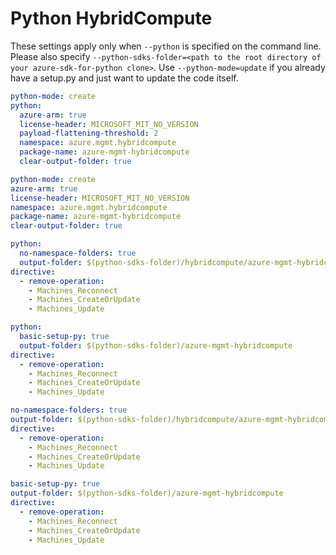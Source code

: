 # Python HybridCompute

These settings apply only when `--python` is specified on the command line.
Please also specify `--python-sdks-folder=<path to the root directory of your azure-sdk-for-python clone>`.
Use `--python-mode=update` if you already have a setup.py and just want to update the code itself.

``` yaml $(python) && !$(track2)
python-mode: create
python:
  azure-arm: true
  license-header: MICROSOFT_MIT_NO_VERSION
  payload-flattening-threshold: 2
  namespace: azure.mgmt.hybridcompute
  package-name: azure-mgmt-hybridcompute
  clear-output-folder: true
```
``` yaml $(python) && $(track2)
python-mode: create
azure-arm: true
license-header: MICROSOFT_MIT_NO_VERSION
namespace: azure.mgmt.hybridcompute
package-name: azure-mgmt-hybridcompute
clear-output-folder: true
```
``` yaml $(python) && $(python-mode) == 'update' && !$(track2)
python:
  no-namespace-folders: true
  output-folder: $(python-sdks-folder)/hybridcompute/azure-mgmt-hybridcompute/azure/mgmt/hybridcompute
directive:
  - remove-operation: 
    - Machines_Reconnect
    - Machines_CreateOrUpdate
    - Machines_Update
```
``` yaml $(python) && $(python-mode) == 'create' && !$(track2)
python:
  basic-setup-py: true
  output-folder: $(python-sdks-folder)/azure-mgmt-hybridcompute
directive:
  - remove-operation: 
    - Machines_Reconnect
    - Machines_CreateOrUpdate
    - Machines_Update
```
``` yaml $(python) && $(python-mode) == 'update' && $(track2)
no-namespace-folders: true
output-folder: $(python-sdks-folder)/hybridcompute/azure-mgmt-hybridcompute/azure/mgmt/hybridcompute
directive:
  - remove-operation: 
    - Machines_Reconnect
    - Machines_CreateOrUpdate
    - Machines_Update
```
``` yaml $(python) && $(python-mode) == 'create' && $(track2)
basic-setup-py: true
output-folder: $(python-sdks-folder)/azure-mgmt-hybridcompute
directive:
  - remove-operation: 
    - Machines_Reconnect
    - Machines_CreateOrUpdate
    - Machines_Update
```


